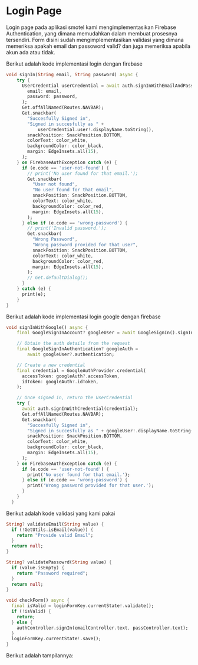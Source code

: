 # Login Page
Login page pada aplikasi smotel kami mengimplementasikan Firebase Authentication, yang dimana memudahkan dalam membuat prosesnya tersendiri. Form disini sudah mengimplementasikan validasi yang dimana memeriksa apakah email dan passoword valid? dan juga memeriksa apabila akun ada atau tidak.

Berikut adalah kode implementasi login dengan firebase
```dart
void signIn(String email, String password) async {
    try {
      UserCredential userCredential = await auth.signInWithEmailAndPassword(
        email: email,
        password: password,
      );
      Get.offAllNamed(Routes.NAVBAR);
      Get.snackbar(
        "Succesfully Signed in",
        "Signed in succesfully as " +
            userCredential.user!.displayName.toString(),
        snackPosition: SnackPosition.BOTTOM,
        colorText: color_white,
        backgroundColor: color_black,
        margin: EdgeInsets.all(15),
      );
    } on FirebaseAuthException catch (e) {
      if (e.code == 'user-not-found') {
        // print('No user found for that email.');
        Get.snackbar(
          "User not found",
          "No user found for that email",
          snackPosition: SnackPosition.BOTTOM,
          colorText: color_white,
          backgroundColor: color_red,
          margin: EdgeInsets.all(15),
        );
      } else if (e.code == 'wrong-password') {
        // print('Invalid password.');
        Get.snackbar(
          "Wrong Password",
          "Wrong password provided for that user",
          snackPosition: SnackPosition.BOTTOM,
          colorText: color_white,
          backgroundColor: color_red,
          margin: EdgeInsets.all(15),
        );
        // Get.defaultDialog();
      }
    } catch (e) {
      print(e);
    }
}
```

Berikut adalah kode implementasi login google dengan firebase
```dart
void signInWithGoogle() async {
    final GoogleSignInAccount? googleUser = await GoogleSignIn().signIn();

    // Obtain the auth details from the request
    final GoogleSignInAuthentication? googleAuth =
        await googleUser?.authentication;

    // Create a new credential
    final credential = GoogleAuthProvider.credential(
      accessToken: googleAuth?.accessToken,
      idToken: googleAuth?.idToken,
    );

    // Once signed in, return the UserCredential
    try {
      await auth.signInWithCredential(credential);
      Get.offAllNamed(Routes.NAVBAR);
      Get.snackbar(
        "Succesfully Signed in",
        "Signed in succesfully as " + googleUser!.displayName.toString(),
        snackPosition: SnackPosition.BOTTOM,
        colorText: color_white,
        backgroundColor: color_black,
        margin: EdgeInsets.all(15),
      );
    } on FirebaseAuthException catch (e) {
      if (e.code == 'user-not-found') {
        print('No user found for that email.');
      } else if (e.code == 'wrong-password') {
        print('Wrong password provided for that user.');
      }
    }
  }
```

Berikut adalah kode validasi yang kami pakai
```dart
String? validateEmail(String value) {
  if (!GetUtils.isEmail(value)) {
    return "Provide valid Email";
  }
  return null;
}

String? validatePassowrd(String value) {
  if (value.isEmpty) {
    return "Password required";
  }
  return null;
}

void checkForm() async {
  final isValid = loginFormKey.currentState!.validate();
  if (!isValid) {
    return;
  } else {
    authController.signIn(emailController.text, passController.text);
  }
  loginFormKey.currentState!.save();
}
```

Berikut adalah tampilannya:

